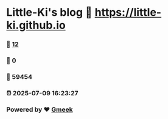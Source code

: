 # Little-Ki's blog :link: https://little-ki.github.io 
### :page_facing_up: [12](https://little-ki.github.io/tag.html) 
### :speech_balloon: 0 
### :hibiscus: 59454 
### :alarm_clock: 2025-07-09 16:23:27 
### Powered by :heart: [Gmeek](https://github.com/Meekdai/Gmeek)
